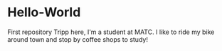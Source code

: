 # Hello-World
First repository
Tripp here, I'm a student at MATC. I like to ride my bike around town and stop by coffee shops to study!
